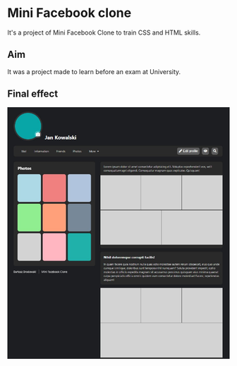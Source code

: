# **Mini Facebook clone**

It's a project of Mini Facebook Clone to train CSS and HTML skills.

## **Aim**

It was a project made to learn before an exam at University.

## **Final effect**

<img src="./img/FacebookClone.jpg" >